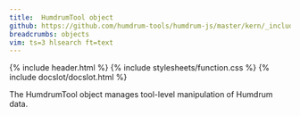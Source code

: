 ```yaml
---
title:  HumdrumTool object
github: https://github.com/humdrum-tools/humdrum-js/master/kern/_include/humdrum-js/HumdrumTool.js
breadcrumbs: objects
vim: ts=3 hlsearch ft=text
---
```


{% include header.html %}
{% include stylesheets/function.css %}
{% include docslot/docslot.html %}

The HumdrumTool object manages tool-level manipulation of Humdrum data.



